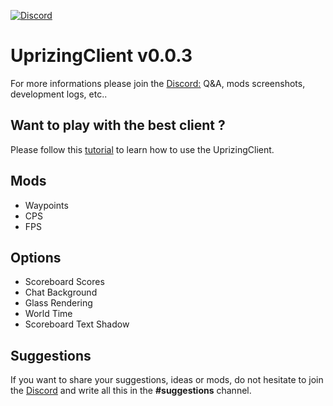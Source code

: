[discord-invite]: https://discord.gg/FeFhNYZ
[ ![Discord](https://discordapp.com/api/guilds/450050374246858782/widget.png) ][discord-invite]

# UprizingClient v0.0.3
For more informations please join the [Discord:](https://discord.gg/FeFhNYZ) Q&A, mods screenshots, development logs, etc..

## Want to play with the best client ?
Please follow this [tutorial](https://github.com/Stawlker/UprizingClient/wiki/How-to-play-%3F) to learn how to use the UprizingClient.

## Mods
- Waypoints
- CPS
- FPS

## Options
- Scoreboard Scores
- Chat Background
- Glass Rendering
- World Time
- Scoreboard Text Shadow

## Suggestions
If you want to share your suggestions, ideas or mods, do not hesitate to join the [Discord](https://discord.gg/FeFhNYZ) and write all this in the **#suggestions** channel.
